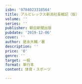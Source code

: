```yaml
---
isbn: '9784023318564'
title: アルビレックス新潟社長戦記（仮）
volume: ''
series: ''
publisher: 朝日新聞出版
pubdate: '2019-12-06'
cover: ''
author: 是永大輔／著
description: ''
price: '0'
genre: ''
target: 一般
format: 単行本
content: 体育・スポーツ

---
```

